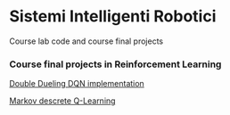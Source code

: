 # Sistemi Intelligenti Robotici
Course lab code and course final projects

### Course final projects in Reinforcement Learning
[Double Dueling DQN implementation](project/rl/DDQN/readme.md)

[Markov descrete Q-Learning](project/rl/MDP-QL/readme.md)
